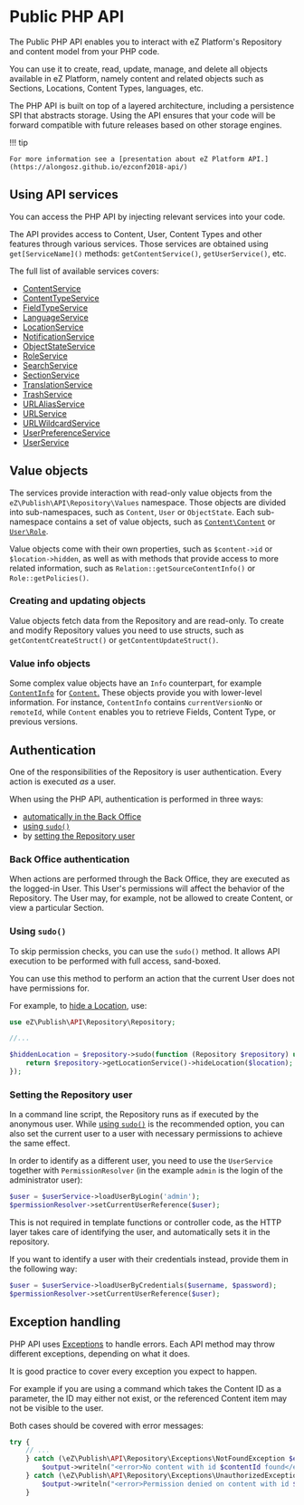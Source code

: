 # Public PHP API

The Public PHP API enables you to interact with eZ Platform's Repository and content model from your PHP code.

You can use it to create, read, update, manage, and delete all objects available in eZ Platform, namely
content and related objects such as Sections, Locations, Content Types, languages, etc.

The PHP API is built on top of a layered architecture, including a persistence SPI that abstracts storage.
Using the API ensures that your code will be forward compatible with future releases based on other storage engines.

!!! tip

    For more information see a [presentation about eZ Platform API.](https://alongosz.github.io/ezconf2018-api/)

## Using API services

You can access the PHP API by injecting relevant services into your code.

The API provides access to Content, User, Content Types and other features through various services.
Those services are obtained using `get[ServiceName]()` methods: `getContentService()`, `getUserService()`, etc.

The full list of available services covers:

- [ContentService](https://github.com/ezsystems/ezpublish-kernel/blob/v6.13.6/eZ/Publish/API/Repository/ContentService.php)
- [ContentTypeService](https://github.com/ezsystems/ezpublish-kernel/blob/v6.13.6/eZ/Publish/API/Repository/ContentTypeService.php)
- [FieldTypeService](https://github.com/ezsystems/ezpublish-kernel/blob/v6.13.6/eZ/Publish/API/Repository/FieldTypeService.php)
- [LanguageService](https://github.com/ezsystems/ezpublish-kernel/blob/v6.13.6/eZ/Publish/API/Repository/LanguageService.php)
- [LocationService](https://github.com/ezsystems/ezpublish-kernel/blob/v6.13.6/eZ/Publish/API/Repository/LocationService.php)
- [NotificationService](https://github.com/ezsystems/ezpublish-kernel/blob/v6.13.6/eZ/Publish/API/Repository/NotificationService.php)
- [ObjectStateService](https://github.com/ezsystems/ezpublish-kernel/blob/v6.13.6/eZ/Publish/API/Repository/ObjectStateService.php)
- [RoleService](https://github.com/ezsystems/ezpublish-kernel/blob/v6.13.6/eZ/Publish/API/Repository/RoleService.php)
- [SearchService](https://github.com/ezsystems/ezpublish-kernel/blob/v6.13.6/eZ/Publish/API/Repository/SearchService.php)
- [SectionService](https://github.com/ezsystems/ezpublish-kernel/blob/v6.13.6/eZ/Publish/API/Repository/SectionService.php)
- [TranslationService](https://github.com/ezsystems/ezpublish-kernel/blob/v6.13.6/eZ/Publish/API/Repository/TranslationService.php)
- [TrashService](https://github.com/ezsystems/ezpublish-kernel/blob/v6.13.6/eZ/Publish/API/Repository/TrashService.php)
- [URLAliasService](https://github.com/ezsystems/ezpublish-kernel/blob/v6.13.6/eZ/Publish/API/Repository/URLAliasService.php)
- [URLService](https://github.com/ezsystems/ezpublish-kernel/blob/v6.13.6/eZ/Publish/API/Repository/URLService.php)
- [URLWildcardService](https://github.com/ezsystems/ezpublish-kernel/blob/v6.13.6/eZ/Publish/API/Repository/URLWildcardService.php)
- [UserPreferenceService](https://github.com/ezsystems/ezpublish-kernel/blob/v6.13.6/eZ/Publish/API/Repository/UserPreferenceService.php)
- [UserService](https://github.com/ezsystems/ezpublish-kernel/blob/v6.13.6/eZ/Publish/API/Repository/UserService.php)

## Value objects

The services provide interaction with read-only value objects from the `eZ\Publish\API\Repository\Values` namespace.
Those objects are divided into sub-namespaces, such as `Content`, `User` or `ObjectState`.
Each sub-namespace contains a set of value objects,
such as [`Content\Content`](https://github.com/ezsystems/ezpublish-kernel/blob/v6.13.6/eZ/Publish/API/Repository/Values/Content/Content.php) or [`User\Role`](https://github.com/ezsystems/ezpublish-kernel/blob/v6.13.6/eZ/Publish/API/Repository/Values/User/Role.php).

Value objects come with their own properties, such as `$content->id` or `$location->hidden`,
as well as with methods that provide access to more related information,
such as `Relation::getSourceContentInfo()` or `Role::getPolicies()`.

### Creating and updating objects

Value objects fetch data from the Repository and are read-only.
To create and modify Repository values you need to use structs, such as `getContentCreateStruct()` or `getContentUpdateStruct()`.

### Value info objects

Some complex value objects have an `Info` counterpart,
for example [`ContentInfo`](https://github.com/ezsystems/ezpublish-kernel/blob/v6.13.6/eZ/Publish/API/Repository/Values/Content/ContentInfo.php)
for [`Content`.](https://github.com/ezsystems/ezpublish-kernel/blob/v6.13.6/eZ/Publish/API/Repository/Values/Content/Content.php)
These objects provide you with lower-level information.
For instance, `ContentInfo` contains `currentVersionNo` or `remoteId`,
while `Content` enables you to retrieve Fields, Content Type, or previous versions.

## Authentication

One of the responsibilities of the Repository is user authentication. Every action is executed *as* a user.

When using the PHP API, authentication is performed in three ways:

- [automatically in the Back Office](#back-office-authentication)
- [using `sudo()`](#using-sudo)
- by [setting the Repository user](#setting-the-repository-user)

### Back Office authentication

When actions are performed through the Back Office, they are executed as the logged-in User.
This User's permissions will affect the behavior of the Repository.
The User may, for example, not be allowed to create Content, or view a particular Section.

### Using `sudo()`

To skip permission checks, you can use the `sudo()` method.
It allows API execution to be performed with full access, sand-boxed.

You can use this method to perform an action that the current User does not have permissions for.

For example, to [hide a Location](public_php_api_managing_content.md#hiding-and-revealing-locations), use:

``` php
use eZ\Publish\API\Repository\Repository;

//...

$hiddenLocation = $repository->sudo(function (Repository $repository) use ($location) {
    return $repository->getLocationService()->hideLocation($location);
});
```

### Setting the Repository user

In a command line script, the Repository runs as if executed by the anonymous user.
While [using `sudo()`](#using-sudo) is the recommended option,
you can also set the current user to a user with necessary permissions to achieve the same effect.

In order to identify as a different user, you need to use the `UserService` together with `PermissionResolver`
(in the example `admin` is the login of the administrator user):

``` php
$user = $userService->loadUserByLogin('admin');
$permissionResolver->setCurrentUserReference($user);
```

This is not required in template functions or controller code,
as the HTTP layer takes care of identifying the user, and automatically sets it in the repository.

If you want to identify a user with their credentials instead, provide them in the following way:

``` php
$user = $userService->loadUserByCredentials($username, $password);
$permissionResolver->setCurrentUserReference($user);
```

## Exception handling

PHP API uses [Exceptions](http://php.net/exceptions) to handle errors.
Each API method may throw different exceptions, depending on what it does.

It is good practice to cover every exception you expect to happen.

For example if you are using a command which takes the Content ID as a parameter,
the ID may either not exist, or the referenced Content item may not be visible to the user.

Both cases should be covered with error messages:

``` php
try {
    // ...
    } catch (\eZ\Publish\API\Repository\Exceptions\NotFoundException $e) {
        $output->writeln("<error>No content with id $contentId found</error>");
    } catch (\eZ\Publish\API\Repository\Exceptions\UnauthorizedException $e) {
        $output->writeln("<error>Permission denied on content with id $contentId</error>");
    }
```
